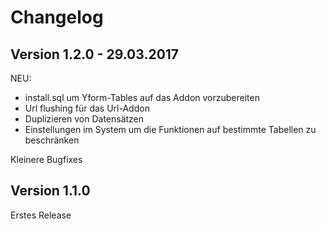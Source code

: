 Changelog
=========

Version 1.2.0 - 29.03.2017
--------------------------
NEU:
- install.sql um Yform-Tables auf das Addon vorzubereiten
- Url flushing für das Url-Addon
- Duplizieren von Datensätzen
- Einstellungen im System um die Funktionen auf bestimmte Tabellen zu beschränken

Kleinere Bugfixes


Version 1.1.0
--------------------------
Erstes Release